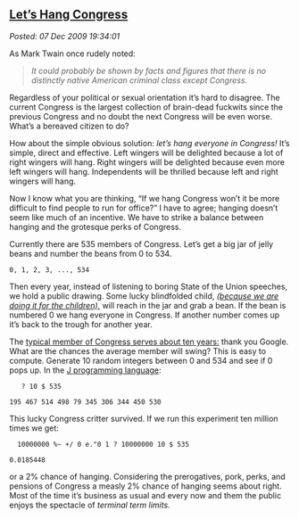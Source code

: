  
[Let’s Hang Congress](http://bakerjd99.wordpress.com/2009/12/07/lets-hang-congress/)
------------------------------------------------------------------------------------

*Posted: 07 Dec 2009 19:34:01*

As Mark Twain once rudely noted:

> *It could probably be shown by facts and figures that there is no
> distinctly native American criminal class except Congress.*

Regardless of your political or sexual orientation it’s hard to
disagree. The current Congress is the largest collection of brain-dead
fuckwits since the previous Congress and no doubt the next Congress will
be even worse. What’s a bereaved citizen to do?

How about the simple obvious solution: *let’s hang everyone in
Congress!* It’s simple, direct and effective. Left wingers will be
delighted because a lot of right wingers will hang. Right wingers will
be delighted because even more left wingers will hang. Independents will
be thrilled because left and right wingers will hang.

Now I know what you are thinking, “If we hang Congress won’t it be more
difficult to find people to run for office?” I have to agree; hanging
doesn’t seem like much of an incentive. We have to strike a balance
between hanging and the grotesque perks of Congress.

Currently there are 535 members of Congress. Let’s get a big jar of
jelly beans and number the beans from 0 to 534.

    0, 1, 2, 3, ..., 534

Then every year, instead of listening to boring State of the Union
speeches, we hold a public drawing. Some lucky blindfolded child,
*[(because we are doing it for the
children),](http://captaincapitalism.blogspot.com/2009/12/please-stop-it-with-think-of-children.html)*
will reach in the jar and grab a bean. If the bean is numbered 0 we hang
everyone in Congress. If another number comes up it’s back to the trough
for another year.

The [typical member of Congress serves about ten
years:](http://docs.google.com/viewer?a=v\&q=cache:P925W\_GMcNwJ:www.senate.gov/reference/resources/pdf/RS22007.pdf+congress+term+average\&hl=en\&gl=us\&pid=bl\&srcid=ADGEESi6G0dwq2fAncmpqw--WUWGaARLZ2-1yYqExeYvjf\_P7ByhvGUlDSKP\_3sbbXFiMfjp6drsojRfNfILIRBkIl1L7ghstd6yoUirPblHoXFco1Q7gFEbNMKtQa55-cEjaT-MkuDi\&sig=AHIEtbSGxJ45QmhPawXiT2TOiB7zpp5u2A)
thank you Google. What are the chances the average member will swing?
This is easy to compute. Generate 10 random integers between 0 and 534
and see if 0 pops up. In the [J programming
language](http://www.jsoftware.com/):

       ? 10 $ 535

    195 467 514 498 79 345 306 344 450 530

This lucky Congress critter survived. If we run this experiment ten
million times we get:

      10000000 %~ +/ 0 e."0 1 ? 10000000 10 $ 535

    0.0185448

or a 2% chance of hanging. Considering the prerogatives, pork, perks,
and pensions of Congress a measly 2% chance of hanging seems about
right. Most of the time it’s business as usual and every now and them
the public enjoys the spectacle of *terminal term limits.*
